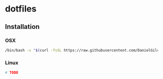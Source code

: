 # dotfiles

## Installation
### OSX
```sh
/bin/bash -c "$(curl -fsSL https://raw.githubusercontent.com/DanielGilchrist/dotfiles/main/install-mac.sh)"
```
### Linux
```sh
# TODO
```
